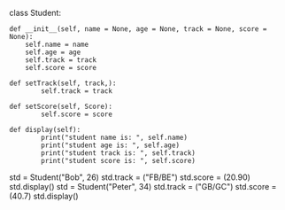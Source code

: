 

class Student:

    def __init__(self, name = None, age = None, track = None, score = None):
        self.name = name
        self.age = age
        self.track = track
        self.score = score

    def setTrack(self, track,):
            self.track = track

    def setScore(self, Score):
            self.score = score

    def display(self):
            print("student name is: ", self.name)
            print("student age is: ", self.age)
            print("student track is: ", self.track)
            print("student score is: ", self.score)


std = Student("Bob", 26)
std.track = ("FB/BE")
std.score = (20.90)
std.display()
std = Student("Peter", 34)
std.track = ("GB/GC")
std.score = (40.7)
std.display()




